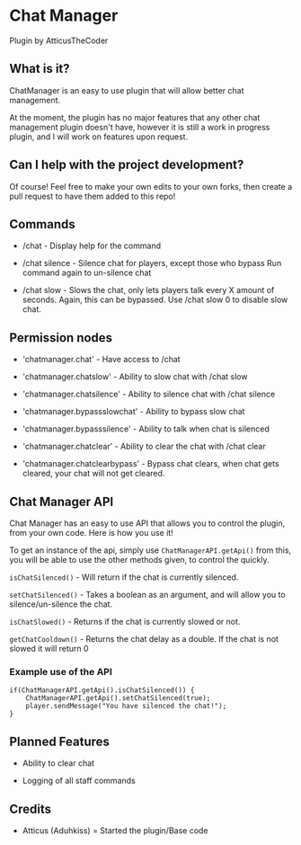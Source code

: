 # Chat Manager

Plugin by AtticusTheCoder

## What is it?

ChatManager is an easy to use plugin that will allow better chat management.

At the moment, the plugin has no major features that any other chat management plugin doesn't have, however it is still a work in progress plugin, and I will work on features upon request.

## Can I help with the project development?

Of course! Feel free to make your own edits to your own forks, then create a pull request to have them added to this repo!

## Commands
* /chat - Display help for the command

* /chat silence - Silence chat for players, except those who bypass
Run command again to un-silence chat

* /chat slow <Cooldown in seconds> - Slows the chat, only lets players talk every X amount of seconds. Again, this can be bypassed.
Use /chat slow 0 to disable slow chat.

## Permission nodes

* 'chatmanager.chat' - Have access to /chat

* 'chatmanager.chatslow' - Ability to slow chat with /chat slow

* 'chatmanager.chatsilence' - Ability to silence chat with /chat silence

* 'chatmanager.bypassslowchat' - Ability to bypass slow chat

* 'chatmanager.bypasssilence' - Ability to talk when chat is silenced

* 'chatmanager.chatclear' - Ability to clear the chat with /chat clear

* 'chatmanager.chatclearbypass' - Bypass chat clears, when chat gets cleared, your chat will not get cleared.

## Chat Manager API

Chat Manager has an easy to use API that allows you to control the plugin, from your own code. Here is how you use it!

To get an instance of the api, simply use `ChatManagerAPI.getApi()` from this, you will be able to use the other methods given, to control the quickly.

`isChatSilenced()` - Will return if the chat is currently silenced.

`setChatSilenced()` - Takes a boolean as an argument, and will allow you to silence/un-silence the chat.

`isChatSlowed()` - Returns if the chat is currently slowed or not.

`getChatCooldown()` - Returns the chat delay as a double. If the chat is not slowed it will return 0

### Example use of the API

```
if(ChatManagerAPI.getApi().isChatSilenced()) {
	ChatManagerAPI.getApi().setChatSilenced(true);
	player.sendMessage("You have silenced the chat!");
}
```

## Planned Features

* Ability to clear chat

* Logging of all staff commands

## Credits

* Atticus (Aduhkiss) = Started the plugin/Base code
